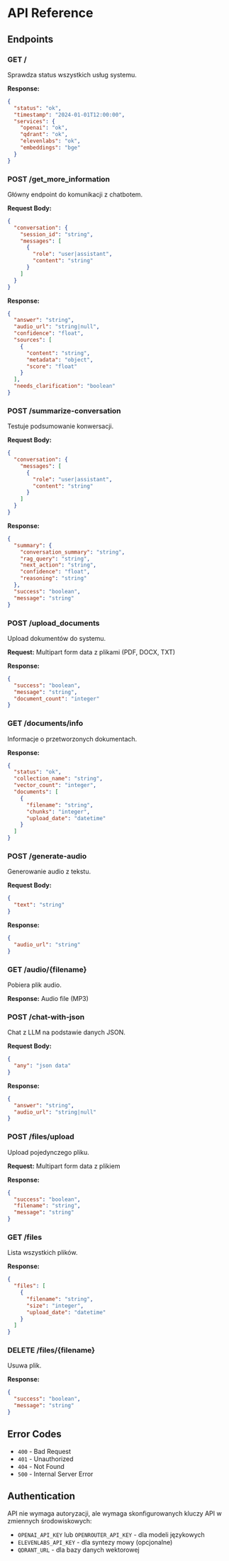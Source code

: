 # API Reference

## Endpoints

### GET /

Sprawdza status wszystkich usług systemu.

**Response:**
```json
{
  "status": "ok",
  "timestamp": "2024-01-01T12:00:00",
  "services": {
    "openai": "ok",
    "qdrant": "ok",
    "elevenlabs": "ok",
    "embeddings": "bge"
  }
}
```

### POST /get_more_information

Główny endpoint do komunikacji z chatbotem.

**Request Body:**
```json
{
  "conversation": {
    "session_id": "string",
    "messages": [
      {
        "role": "user|assistant",
        "content": "string"
      }
    ]
  }
}
```

**Response:**
```json
{
  "answer": "string",
  "audio_url": "string|null",
  "confidence": "float",
  "sources": [
    {
      "content": "string",
      "metadata": "object",
      "score": "float"
    }
  ],
  "needs_clarification": "boolean"
}
```

### POST /summarize-conversation

Testuje podsumowanie konwersacji.

**Request Body:**
```json
{
  "conversation": {
    "messages": [
      {
        "role": "user|assistant",
        "content": "string"
      }
    ]
  }
}
```

**Response:**
```json
{
  "summary": {
    "conversation_summary": "string",
    "rag_query": "string",
    "next_action": "string",
    "confidence": "float",
    "reasoning": "string"
  },
  "success": "boolean",
  "message": "string"
}
```

### POST /upload_documents

Upload dokumentów do systemu.

**Request:** Multipart form data z plikami (PDF, DOCX, TXT)

**Response:**
```json
{
  "success": "boolean",
  "message": "string",
  "document_count": "integer"
}
```

### GET /documents/info

Informacje o przetworzonych dokumentach.

**Response:**
```json
{
  "status": "ok",
  "collection_name": "string",
  "vector_count": "integer",
  "documents": [
    {
      "filename": "string",
      "chunks": "integer",
      "upload_date": "datetime"
    }
  ]
}
```

### POST /generate-audio

Generowanie audio z tekstu.

**Request Body:**
```json
{
  "text": "string"
}
```

**Response:**
```json
{
  "audio_url": "string"
}
```

### GET /audio/{filename}

Pobiera plik audio.

**Response:** Audio file (MP3)

### POST /chat-with-json

Chat z LLM na podstawie danych JSON.

**Request Body:**
```json
{
  "any": "json data"
}
```

**Response:**
```json
{
  "answer": "string",
  "audio_url": "string|null"
}
```

### POST /files/upload

Upload pojedynczego pliku.

**Request:** Multipart form data z plikiem

**Response:**
```json
{
  "success": "boolean",
  "filename": "string",
  "message": "string"
}
```

### GET /files

Lista wszystkich plików.

**Response:**
```json
{
  "files": [
    {
      "filename": "string",
      "size": "integer",
      "upload_date": "datetime"
    }
  ]
}
```

### DELETE /files/{filename}

Usuwa plik.

**Response:**
```json
{
  "success": "boolean",
  "message": "string"
}
```

## Error Codes

- `400` - Bad Request
- `401` - Unauthorized
- `404` - Not Found
- `500` - Internal Server Error

## Authentication

API nie wymaga autoryzacji, ale wymaga skonfigurowanych kluczy API w zmiennych środowiskowych:

- `OPENAI_API_KEY` lub `OPENROUTER_API_KEY` - dla modeli językowych
- `ELEVENLABS_API_KEY` - dla syntezy mowy (opcjonalne)
- `QDRANT_URL` - dla bazy danych wektorowej